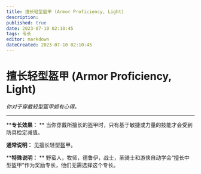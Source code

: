 ```yaml
---
title: 擅长轻型盔甲 (Armor Proficiency, Light)
description: 
published: true
date: 2023-07-10 02:10:45
tags: 专长
editor: markdown
dateCreated: 2023-07-10 02:10:45
---
```


# 擅长轻型盔甲 (Armor Proficiency, Light)

_你对于穿戴轻型盔甲颇有心得。_

* * *

****专长效果：** ** 当你穿戴所擅长的盔甲时，只有基于敏捷或力量的技能才会受到防具检定减值。

**通常说明：** 见擅长轻型盔甲。

****特殊说明：** ** 野蛮人，牧师，德鲁伊，战士，圣骑士和游侠自动学会“擅长中型盔甲”作为奖励专长，他们无需选择这个专长。

